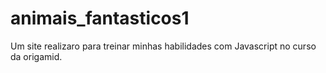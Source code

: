 # animais_fantasticos1
Um site realizaro para treinar minhas habilidades com Javascript no curso da origamid.
